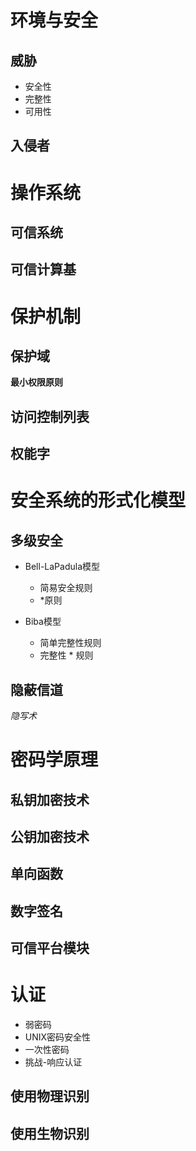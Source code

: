 # 环境与安全

## 威胁

- 安全性
- 完整性
- 可用性

## 入侵者

# 操作系统

## 可信系统

## 可信计算基

# 保护机制

## 保护域

**最小权限原则**

## 访问控制列表

## 权能字

# 安全系统的形式化模型

## 多级安全

- Bell-LaPadula模型

  - 简易安全规则
  - *原则
- Biba模型
  - 简单完整性规则
  - 完整性 * 规则

## 隐蔽信道

*隐写术*

# 密码学原理

## 私钥加密技术

## 公钥加密技术

## 单向函数

## 数字签名

## 可信平台模块

# 认证
- 弱密码
- UNIX密码安全性
- 一次性密码
- 挑战-响应认证

## 使用物理识别

## 使用生物识别
